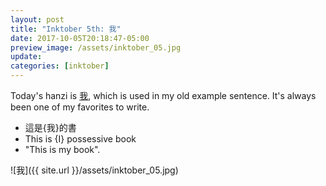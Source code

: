 ```yaml
---
layout: post
title: "Inktober 5th: 我"
date: 2017-10-05T20:18:47-05:00
preview_image: /assets/inktober_05.jpg
update: 
categories: [inktober]
---
```


Today's hanzi is [我](http://www.learnchineseez.com/read-write/traditional/view.php?code=6211&last=1), which is used in my old example sentence. It's always been one of my favorites to write.

-  這是{我}的書
-  This is {I} possessive book
-  "This is my book".


![我]({{ site.url }}/assets/inktober_05.jpg)
